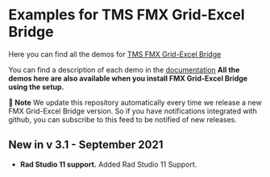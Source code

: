 ﻿# Examples for TMS FMX Grid-Excel Bridge

Here you can find all the demos for [TMS FMX Grid-Excel Bridge](https://www.tmssoftware.com/site/fmxgridexcelbridge.asp)

You can find a description of each demo in the [documentation](https://doc.tmssoftware.com/grid-excel-bridge/fmx/index.html)
**All the demos here are also available when you install FMX Grid-Excel Bridge using the setup.**

**:book: Note** We update this repository automatically every time we release a new FMX Grid-Excel Bridge version. So if you have notifications integrated with github, you can subscribe to this feed to be notified of new releases.


## New in v 3.1 - September 2021


- **Rad Studio 11 support.** Added Rad Studio 11 Support.

